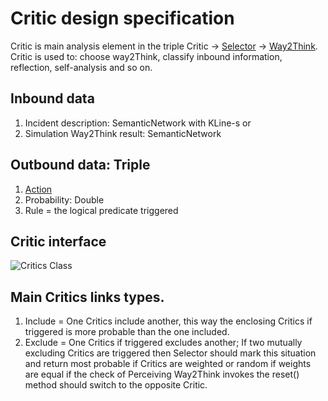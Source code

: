 # Critic design specification

Critic is main analysis element in the triple Critic -> [Selector](selector.md) -> [Way2Think](way2Think.md).
Critic is used to: choose way2Think, classify inbound information, reflection, self-analysis and so on.

## Inbound data

 1. Incident description: SemanticNetwork with KLine-s or
 1. Simulation Way2Think result: SemanticNetwork

## Outbound data: Triple

 1. [Action](selector.md#action)
 1. Probability: Double
 1. Rule = the logical predicate triggered

## Critic interface

![Critics Class](https://github.com/menta/menta-0.3/raw/master/doc/design-specification/uml/images/criticClass.png)

## Main Critics links types.

 1. Include = One Critics include another, this way the enclosing Critics if triggered is more probable than the one included.
 1. Exclude = One Critics if triggered excludes another; If two mutually excluding Critics are triggered then Selector should
 mark this situation and return most probable if Critics are weighted or random if weights are equal if the check of
 Perceiving Way2Think invokes the reset() method should switch to the opposite Critic.


